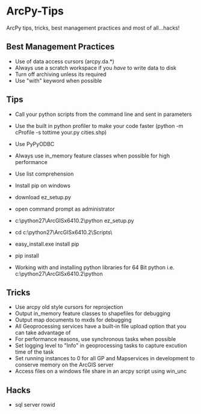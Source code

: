 ArcPy-Tips
==========

ArcPy tips, tricks, best management practices and most of all...hacks!

## Best Management Practices
* Use of data access cursors (arcpy.da.*)
* Always use a scratch workspace if you _have_ to write data to disk
* Turn off archiving unless its required
* Use "with" keyword when possible

## Tips
* Call your python scripts from the command line and sent in parameters
* Use the built in python profiler to make your code faster (python -m cProfile -s tottime your.py cities.shp)
* Use PyPyODBC
* Always use in_memory feature classes when possible for high performance
* Use list comprehension 
* Install pip on windows
*   download ez_setup.py 
*   open command prompt as administrator
*   c:\python27\ArcGISx6410.2\python ez_setup.py
*   cd c:\python27\ArcGISx6410.2\Scripts\
*   easy_install.exe install pip
*   pip install <whatever>

* Working with and installing python libraries for 64 Bit python i.e. c:\python27\ArcGISx6410.2\python

## Tricks
* Use arcpy old style cursors for reprojection
* Output in_memory feature classes to shapefiles for debugging
* Output map documents to mxds for debugging
* All Geoprocessing services have a built-in file upload option that you can take advantage of
* For performance reasons, use synchronous tasks when possible
* Set logging level to "Info" in geoprocessing tasks to capture excution time of the task
* Set running instances to 0 for all GP and Mapservices in development to conserve memory on the ArcGIS server
* Access files on a windows file share in an arcpy script using win_unc

## Hacks
* sql server rowid 
